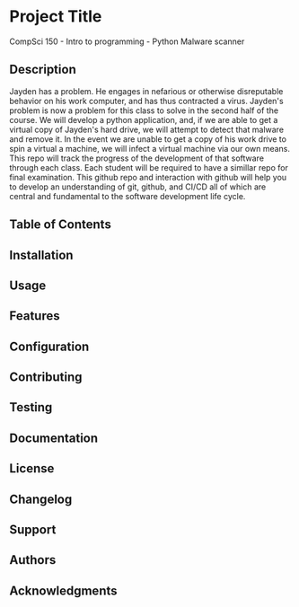 # Project Title
CompSci 150 - Intro to programming - Python Malware scanner

## Description
Jayden has a problem. He engages in nefarious or otherwise disreputable behavior on his work computer, and has thus contracted a virus. Jayden's problem is now a problem for this class to solve in the second half of the course. We will develop a python application, and, if we are able to get a virtual copy of Jayden's hard drive, we will attempt to detect that malware and remove it. In the event we are unable to get a copy of his work drive to spin a virtual a machine, we will infect a virtual machine via our own means. This repo will track the progress of the development of that software through each class. Each student will be required to have a simillar repo for final examination. This github repo and interaction with github will help you to develop an understanding of git, github, and CI/CD all of which are central and fundamental to the software development life cycle.

## Table of Contents

## Installation

## Usage

## Features

## Configuration

## Contributing

## Testing

## Documentation

## License

## Changelog

## Support

## Authors

## Acknowledgments